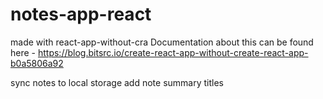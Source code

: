 # notes-app-react

made with react-app-without-cra
Documentation about this can be found here - https://blog.bitsrc.io/create-react-app-without-create-react-app-b0a5806a92

sync notes to local storage
add note summary titles
